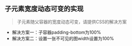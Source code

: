 ## 子元素宽度动态可变的实现

> 子元素随父容器的宽度动态可变，请提供CSS的解决方案

- 解决方案一：子容器padding-bottom为100%
- 解决方案二：设置一张不可见的图width设置为100%
